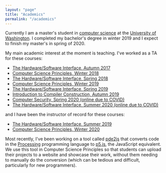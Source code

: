 ```yaml
---
layout: "page"
title: "Academics"
permalink: "/academics"
---
```


Currently I am a master's student in <a href="https://www.cs.washington.edu" target="_blank">computer science</a> at the <a href="http://www.washington.edu" target="_blank">University of Washington</a>. I completed my bachelor's degree in winter 2019 and I expect to finish my master's in spring of 2020.

My main academic interest at the moment is teaching. I've worked as a TA for these courses: 

- [The Hardware/Software Interface, Autumn 2017](https://courses.cs.washington.edu/courses/cse351/17au/)
- [Computer Science Principles, Winter 2018](https://courses.cs.washington.edu/courses/cse120/18wi/)
- [The Hardware/Software Interface, Spring 2018](https://courses.cs.washington.edu/courses/cse351/18sp/)
- [Computer Science Principles, Winter 2019](https://courses.cs.washington.edu/courses/cse120/19wi/)
- [The Hardware/Software Interface, Spring 2019](https://courses.cs.washington.edu/courses/cse351/19sp/)
- [Introduction to Compiler Construction, Autumn 2019](https://courses.cs.washington.edu/courses/cse401/19au/)
- [Computer Security, Spring 2020 (online due to COVID)](https://courses.cs.washington.edu/courses/cse484/20sp)
- [The Hardware/Software Interface, Summer 2020 (online due to COVID)](https://courses.cs.washington.edu/courses/cse351/20su/)

and I have been the instructor of record for these courses:

- [The Hardware/Software Interface, Summer 2019](https://courses.cs.washington.edu/courses/cse351/19su/)
- [Computer Science Principles, Winter 2020](https://courses.cs.washington.edu/courses/cse120/20wi/)

Most recently, I've been working on a tool called [pde2js](https://github.com/terabyte128/pde2js) that converts code in the [Processing](http://processing.org/) programming language to [p5.js](https://p5js.org/), the JavaScript equivalent. We use this tool in Computer Science Principles so that students can upload their projects to a website and showcase their work, without them needing to manually do the conversion (which can be tedious and difficult, particularly for new programmers).
